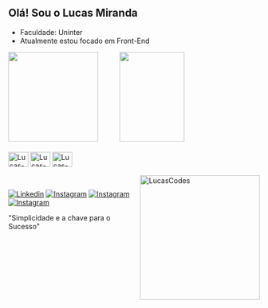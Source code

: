 ## Olá! Sou o Lucas Miranda
- Faculdade: Uninter
- Atualmente estou focado em Front-End 
<div>
<img height="180"  src="https://github-readme-stats.vercel.app/api?username=LucasMiranda7&show_icons=true&theme=dark#gh-dark-mode-only)](https://github.com/anuraghazra/github-readme-stats#gh-dark-mode-only)"/>
ﾠﾠﾠ<img height="180" width="130" src="https://github-readme-stats.vercel.app/api/top-langs/?username=LucasMiranda7&layout=compact&langs_count=16&theme=dark"/>
</div>

 <div style="display: incline-block"><br/>
  <img align="center" alt="Lucas-html" height="30" width="40" src="https://cdn.jsdelivr.net/gh/devicons/devicon/icons/html5/html5-original.svg" />

  <img align="center" alt="Lucas-css" height="30" width="40" src="https://cdn.jsdelivr.net/gh/devicons/devicon/icons/css3/css3-original.svg" />

 <img align="center" alt="Lucas-css" height="30" width="40" src="https://cdn.jsdelivr.net/gh/devicons/devicon/icons/javascript/javascript-plain.svg" />
  </div><br/>

 <img align="right" alt="LucasCodes" height="250" width="240" src="https://user-images.githubusercontent.com/74038190/212750155-3ceddfbd-19d3-40a3-87af-8d329c8323c4.gif"/>

  ##
 [![Linkedin](https://img.shields.io/badge/LinkedIn-0077B5?style=for-the-badge&logo=linkedin&logoColor=white)](https://www.linkedin.com/in/lucas-miranda7/)
 [![Instagram](https://img.shields.io/badge/Instagram-E4405F?style=for-the-badge&logo=instagram&logoColor=white)](https://www.instagram.com/lucas.codess/)
[![Instagram](https://img.shields.io/badge/YouTube-FF0000?style=for-the-badge&logo=youtube&logoColor=white)](https://www.youtube.com/@LucasCodes7)
 [![Instagram](https://img.shields.io/badge/Gmail-D14836?style=for-the-badge&logo=gmail&logoColor=white)](https://criarmeulink.com.br/u/1702225979)

 
 "Simplicidade e a chave para o Sucesso"
